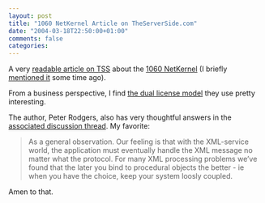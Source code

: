 ```yaml
---
layout: post
title: "1060 NetKernel Article on TheServerSide.com"
date: "2004-03-18T22:50:00+01:00"
comments: false
categories: 
---
```


<p>A very <a href="http://www.theserverside.com/articles/article.tss?l=NetKernel">readable article on TSS</a> about the <a href="http://www.1060.org/">1060 NetKernel</a> (I briefly <a href="/blog/st/archives/000618.html">mentioned it</a> some time ago). </p>

<p>From a business perspective, I find <a href="http://www.1060research.com/license/">the dual license model</a> they use pretty interesting. </p>

<p>The author, Peter Rodgers, also has very thoughtful answers in the <a href="http://www.theserverside.com/news/thread.tss?thread_id=24533">associated discussion thread</a>. My favorite:</p>

<blockquote>As a general observation. Our feeling is that with the XML-service world, the application must eventually handle the XML message no matter what the protocol. For many XML processing problems we&#8217;ve found that the later you bind to procedural objects the better - ie when you have the choice, keep your system loosly coupled.</blockquote>

<p>Amen to that.</p>


